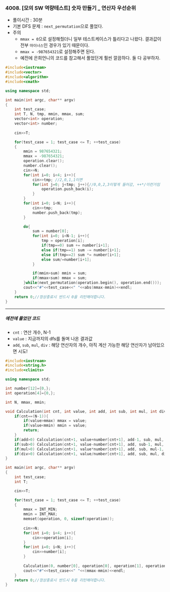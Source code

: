 ### 4008. [모의 SW 역량테스트] 숫자 만들기 _ 연산자 우선순위

- 풀이시간 : 30분
- 기본 DFS 문제 : `next_permutation`으로 풀었다.
- 주의
  - `mmax = 0`으로 설정해줬더니 일부 테스트케이스가 틀리다고 나왔다. 결과값이 전부 `마이너스`인 경우가 있기 때문이다.
  - `mmax = -987654321`로 설정해주면 된다.
  - 예전에 은희언니의 코드를 참고해서 풀었던게 훨씬 깔끔하다. 둘 다 공부하자.



```c++
#include<iostream>
#include<vector>
#include<algorithm>
#include<cmath>

using namespace std;

int main(int argc, char** argv)
{
	int test_case;
	int T, N, tmp, mmin, mmax, sum;
    vector<int> operation;
	vector<int> number;
    
	cin>>T;

	for(test_case = 1; test_case <= T; ++test_case)
	{
        mmin = 987654321;
        mmax = -987654321;
		operation.clear();
        number.clear();
        cin>>N;
        for(int i=0; i<4; i++){
        	cin>>tmp; //2,0,1,1이면
            for(int j=0; j<tmp; j++){//0,0,2,3이렇게 들어감, ++*/이런거임
            	operation.push_back(i);
            }
        }
        for(int i=0; i<N; i++){
        	cin>>tmp;
            number.push_back(tmp);
        }

        do{
            sum = number[0];
            for(int i=0; i<N-1; i++){
            	tmp = operation[i];
                if(tmp==0) sum += number[i+1];
                else if(tmp==1) sum -= number[i+1];
                else if(tmp==2) sum *= number[i+1];
                else sum/=number[i+1];
            }

            if(mmin>sum) mmin = sum;
            if(mmax<sum) mmax = sum;
        }while(next_permutation(operation.begin(), operation.end()));
        cout<<"#"<<test_case<<" "<<abs(mmax-mmin)<<endl;
	}
	return 0;//정상종료시 반드시 0을 리턴해야합니다.
}
```



---



##### 예전에 풀었던 코드

- `cnt` : 연산 개수, N-1
- `value` : 지금까지의 dfs를 돌며 나온 결과값
- `add`, `sub`, `mul`, `div` : 해당 연산자의 개수, 아직 계산 가능한 해당 연산자가 남아있으면 시도!

```c++
#include<iostream>
#include<string.h>
#include<climits>

using namespace std;

int number[12]={0,};
int operation[4]={0,};

int N, mmax, mmin;

void Calculation(int cnt, int value, int add, int sub, int mul, int div){
	if(cnt==(N-1)){
    	if(value>mmax) mmax = value;
        if(value<mmin) mmin = value;
        return;
    }
    if(add>0) Calculation(cnt+1, value+number[cnt+1], add-1, sub, mul, div);
    if(sub>0) Calculation(cnt+1, value-number[cnt+1], add, sub-1, mul, div);
    if(mul>0) Calculation(cnt+1, value*number[cnt+1], add, sub, mul-1, div);
    if(div>0) Calculation(cnt+1, value/number[cnt+1], add, sub, mul, div-1);
}

int main(int argc, char** argv)
{
	int test_case;
	int T;

	cin>>T;

	for(test_case = 1; test_case <= T; ++test_case)
	{
        mmax = INT_MIN;
        mmin = INT_MAX;
        memset(operation, 0, sizeof(operation));
        
		cin>>N;
        for(int i=0; i<4; i++){
        	cin>>operation[i];
        }
        for(int i=0; i<N; i++){
        	cin>>number[i];
        }
        
        Calculation(0, number[0], operation[0], operation[1], operation[2], operation[3]);
        cout<<"#"<<test_case<<" "<<(mmax-mmin)<<endl;
	}
	return 0;//정상종료시 반드시 0을 리턴해야합니다.
}
```

